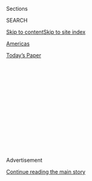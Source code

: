 <div id="app">

<div>

<div>

<div>

<div class="NYTAppHideMasthead css-1q2w90k e1suatyy0">

<div class="section css-ui9rw0 e1suatyy2">

<div class="css-eph4ug er09x8g0">

<div class="css-6n7j50">

</div>

<span class="css-1dv1kvn">Sections</span>

<div class="css-10488qs">

<span class="css-1dv1kvn">SEARCH</span>

</div>

[Skip to content](#site-content)[Skip to site
index](#site-index)

</div>

<div id="masthead-section-label" class="css-1wr3we4 eaxe0e00">

[Americas](https://www.nytimes3xbfgragh.onion/section/world/americas)

</div>

<div class="css-10698na e1huz5gh0">

</div>

</div>

<div id="masthead-bar-one" class="section hasLinks css-15hmgas e1csuq9d3">

<div class="css-uqyvli e1csuq9d0">

</div>

<div class="css-1uqjmks e1csuq9d1">

</div>

<div class="css-9e9ivx">

[](https://myaccount.nytimes3xbfgragh.onion/auth/login?response_type=cookie&client_id=vi)

</div>

<div class="css-1bvtpon e1csuq9d2">

[Today’s
Paper](https://www.nytimes3xbfgragh.onion/section/todayspaper)

</div>

</div>

</div>

</div>

<div data-aria-hidden="false">

<div id="site-content" data-role="main">

<div>

<div class="css-1aor85t" style="opacity:0.000000001;z-index:-1;visibility:hidden">

<div class="css-1hqnpie">

<div class="css-epjblv">

<span class="css-17xtcya">[Americas](/section/world/americas)</span><span class="css-x15j1o">|</span><span class="css-fwqvlz">Trump
Revives Ban on Foreign Aid to Groups That Give Abortion
Counseling</span>

</div>

<div class="css-k008qs">

<div class="css-1iwv8en">

<span class="css-18z7m18"></span>

<div>

</div>

</div>

<span class="css-1n6z4y">https://nyti.ms/2kkuueB</span>

<div class="css-1705lsu">

<div class="css-4xjgmj">

<div class="css-4skfbu" data-role="toolbar" data-aria-label="Social Media Share buttons, Save button, and Comments Panel with current comment count" data-testid="share-tools">

  - 
  - 
  - 
  - 
    
    <div class="css-6n7j50">
    
    </div>

  - 

</div>

</div>

</div>

</div>

</div>

</div>

<div class="css-13pd83m">

</div>

<div id="top-wrapper" class="css-1sy8kpn">

<div id="top-slug" class="css-l9onyx">

Advertisement

</div>

[Continue reading the main
story](#after-top)

<div class="ad top-wrapper" style="text-align:center;height:100%;display:block;min-height:250px">

<div id="top" class="place-ad" data-position="top" data-size-key="top">

</div>

</div>

<div id="after-top">

</div>

</div>

<div id="sponsor-wrapper" class="css-1hyfx7x">

<div id="sponsor-slug" class="css-19vbshk">

Supported by

</div>

[Continue reading the main
story](#after-sponsor)

<div id="sponsor" class="ad sponsor-wrapper" style="text-align:center;height:100%;display:block">

</div>

<div id="after-sponsor">

</div>

</div>

<div class="css-1vkm6nb ehdk2mb0">

# Trump Revives Ban on Foreign Aid to Groups That Give Abortion Counseling

</div>

<div class="css-79elbk" data-testid="photoviewer-wrapper">

<div class="css-z3e15g" data-testid="photoviewer-wrapper-hidden">

</div>

<div class="css-1a48zt4 ehw59r15" data-testid="photoviewer-children">

![<span class="css-16f3y1r e13ogyst0" data-aria-hidden="true">President
Trump signed a memorandum Monday, one of his first orders as president,
freezing federal funding to health providers abroad who discuss abortion
as a family-planning
option.</span><span class="css-cnj6d5 e1z0qqy90" itemprop="copyrightHolder"><span class="css-1ly73wi e1tej78p0">Credit...</span><span><span>Doug
Mills/The New York
Times</span></span></span>](https://static01.graylady3jvrrxbe.onion/images/2017/01/24/world/24nations/24nations-articleInline-v3.jpg?quality=75&auto=webp&disable=upscale)

</div>

</div>

<div class="css-xt80pu e12qa4dv0">

<div class="css-18e8msd">

<div class="css-vp77d3 epjyd6m0">

<div class="css-1baulvz">

By [<span class="css-1baulvz last-byline" itemprop="name">Somini
Sengupta</span>](http://www.nytimes3xbfgragh.onion/by/somini-sengupta)

</div>

</div>

  - Jan. 23,
    2017

  - 
    
    <div class="css-4xjgmj">
    
    <div class="css-d8bdto" data-role="toolbar" data-aria-label="Social Media Share buttons, Save button, and Comments Panel with current comment count" data-testid="share-tools">
    
      - 
      - 
      - 
      - 
        
        <div class="css-6n7j50">
        
        </div>
    
      - 
    
    </div>
    
    </div>

</div>

</div>

<div class="section meteredContent css-1r7ky0e" name="articleBody" itemprop="articleBody">

<div class="css-1fanzo5 StoryBodyCompanionColumn">

<div class="css-53u6y8">

UNITED NATIONS — President Trump reinstated a policy on Monday that
originated in the Reagan era, prohibiting the granting of American
foreign aid to health providers abroad who discuss abortion as a
family-planning option.

United States law already prohibits the use of American taxpayer dollars
for abortion services anywhere, including in countries where the
procedure is legal. But Mr. Trump’s order takes the prohibition further:
It freezes funding to nongovernmental organizations in poor countries if
they offer abortion counseling or if they advocate the right to seek
abortion in their countries.

The freeze applies even if the organizations use other sources of
funding for these services.

Mr. Trump and Vice President Mike Pence stated their opposition to
abortion during the presidential campaign. Mr. Trump had signaled his
intent to make the order one of his first acts as president, which
pleased anti-abortion activists at home.

“We applaud President Trump for putting an end to taxpayer funding of
groups that promote the killing of unborn children in developing
nations,” Carol Tobias, president of the National Right to Life
Committee in Washington, the nation’s largest anti-abortion
organization, [said in a
statement](http://www.nrlc.org/communications/releases/2017/release012317/ "The statement.").

</div>

</div>

<div class="css-1fanzo5 StoryBodyCompanionColumn">

<div class="css-53u6y8">

Critics said the order reflected the new administration’s disregard of
women’s reproductive health rights, whose advocates were an important
force in the [protest
marches](https://www.nytimes3xbfgragh.onion/2017/01/21/us/women-march-protest-president-trump.html "Times article.")
in Washington and other cities after Mr. Trump’s inauguration.

It revives what is known as the Mexico City policy, so named because
President Ronald Reagan announced it in 1984 during a United Nations
population conference in Mexico City. Critics call it the global gag
rule. Since Reagan, Democratic administrations have suspended the policy
and Republicans have reimposed it.

Some women’s health advocates interpreted Mr. Trump’s order as a huge
expansion of the policy. Adrienne Lee, a spokeswoman for PAI, a
reproductive rights group in Washington, said the order would cut
funding to “every program that falls under global health assistance.”

Asked at [his first official
briefing](https://www.nytimes3xbfgragh.onion/interactive/2017/01/23/us/politics/spicer-white-house-briefing-live.html "Times article.")
on Monday what message the administration was sending by reinstating the
policy as one of its first orders of business, Sean Spicer, the White
House spokesman, told reporters that Mr. Trump had “made it very clear
that he’s a pro-life president.”

“He wants to stand up for all Americans, including the unborn, and I
think the reinstatement of this policy is not just something that echoes
that value but respects taxpayer funding as well,” Mr. Spicer said.

</div>

</div>

<div class="css-1fanzo5 StoryBodyCompanionColumn">

<div class="css-53u6y8">

Health experts say the policy has not led to a decline in abortions in
the affected countries. Some research suggests that it has had the
opposite effect: increasing abortion rates by forcing health clinics to
close or to restrict contraceptive supplies because of lack of funding.
Others say the restriction only heightens the risk of illegal and often
unsafe abortions.

The impact of Mr. Trump’s order is likely to be felt beyond abortion
services, which cannot be carried out with federal funding under a 1973
law known as the Helms Amendment, after former Senator Jesse Helms.

Critics said the order would hinder the ability of women in poor
countries to obtain reproductive health services, including family
planning, by severing American funding to health clinics that offer a
variety of services, including abortion counseling.

The International Planned Parenthood Federation said its partners in
Nepal, Kenya and Ethiopia had lost American funding the last time the
policy was in effect, during the Bush administration. Because
nongovernmental groups in those countries refused to accept the
conditions of the policy, they were compelled to close clinics and offer
fewer contraceptives, said Kelly Castagnaro, a Planned Parenthood
spokeswoman.

A [study of 20 sub-Saharan African
countries](http://www.who.int/bulletin/volumes/89/12/11-091660/en/ "The study.")
by Stanford University researchers found that in countries that relied
heavily on funding from the United States for reproductive health
services, abortion rates rose when the Reagan-era policy was in place.

“When the policy comes on, fewer women get contraceptives in countries
that depend on U.S. funding for family planning,” Eran Bendavid, the
lead author of the study, said on Monday.

Ms. Castagnaro said the revival of the Mexico City policy could cost
Planned Parenthood about $100 million in American funding over the next
four years.

</div>

</div>

<div class="css-1fanzo5 StoryBodyCompanionColumn">

<div class="css-53u6y8">

In recent decades, abortion rates have declined sharply in the richest
countries, including the United States, where the rate [has
fallen](https://www.nytimes3xbfgragh.onion/2017/01/18/health/rate-of-us-abortions-hits-lowest-since-roe-v-wade.html "Times article.")
to its lowest level since the Supreme Court legalized abortion in 1973,
according to the Guttmacher Institute, a research group that supports
abortion rights. Rates have remained steady in the developing world
since the early 1990s.

The World Health Organization says 225 million women in developing
nations would like to delay childbearing but are not using contraception
for a variety of reasons, including a lack of access.

“President Trump’s reinstatement of the global gag rule ignores decades
of research, instead favoring ideological politics over women and
families,” Senator Jeanne Shaheen, Democrat of New Hampshire, said on
Monday. “We know that when family planning services and contraceptives
are easily accessible, there are fewer unplanned pregnancies, maternal
deaths and abortions.”

Vicki Saporta, president and chief executive of the National Abortion
Federation, a Washington-based advocacy group for abortion rights, said
in [a
statement](https://prochoice.org/this-draconian-policy-has-been-devastating/ "The statement."),
“President Trump’s decision to reinstate the global gag rule will
endanger already vulnerable women by further curtailing their access to
accurate information and safe reproductive health care services.”

Mr. Trump’s order repealed one made by President Obama when he took
office in 2009, which had repealed the Bush version of the policy from
2001. In effect, Mr. Trump reinstated the Bush policy.

Democrats in Congress have tried, unsuccessfully, to pass legislation to
scrap the policy. Ms. Shaheen said she would introduce similar
legislation. But with Republicans controlling both houses of Congress,
it is unlikely to pass.

Mr. Trump’s pick for ambassador to the United Nations, Gov. Nikki R.
Haley of South Carolina, made clear in her confirmation hearing last
week that she opposed abortion, but said she supported funding for
contraceptive services in foreign aid programs.

</div>

</div>

</div>

<div>

</div>

<div>

</div>

<div>

</div>

<div>

<div id="bottom-wrapper" class="css-1ede5it">

<div id="bottom-slug" class="css-l9onyx">

Advertisement

</div>

[Continue reading the main
story](#after-bottom)

<div id="bottom" class="ad bottom-wrapper" style="text-align:center;height:100%;display:block;min-height:90px">

</div>

<div id="after-bottom">

</div>

</div>

</div>

</div>

</div>

## Site Index

<div>

</div>

## Site Information Navigation

  - [© <span>2020</span> <span>The New York Times
    Company</span>](https://help.nytimes3xbfgragh.onion/hc/en-us/articles/115014792127-Copyright-notice)

<!-- end list -->

  - [NYTCo](https://www.nytco.com/)
  - [Contact
    Us](https://help.nytimes3xbfgragh.onion/hc/en-us/articles/115015385887-Contact-Us)
  - [Work with us](https://www.nytco.com/careers/)
  - [Advertise](https://nytmediakit.com/)
  - [T Brand Studio](http://www.tbrandstudio.com/)
  - [Your Ad
    Choices](https://www.nytimes3xbfgragh.onion/privacy/cookie-policy#how-do-i-manage-trackers)
  - [Privacy](https://www.nytimes3xbfgragh.onion/privacy)
  - [Terms of
    Service](https://help.nytimes3xbfgragh.onion/hc/en-us/articles/115014893428-Terms-of-service)
  - [Terms of
    Sale](https://help.nytimes3xbfgragh.onion/hc/en-us/articles/115014893968-Terms-of-sale)
  - [Site
    Map](https://spiderbites.nytimes3xbfgragh.onion)
  - [Help](https://help.nytimes3xbfgragh.onion/hc/en-us)
  - [Subscriptions](https://www.nytimes3xbfgragh.onion/subscription?campaignId=37WXW)

</div>

</div>

</div>

</div>
